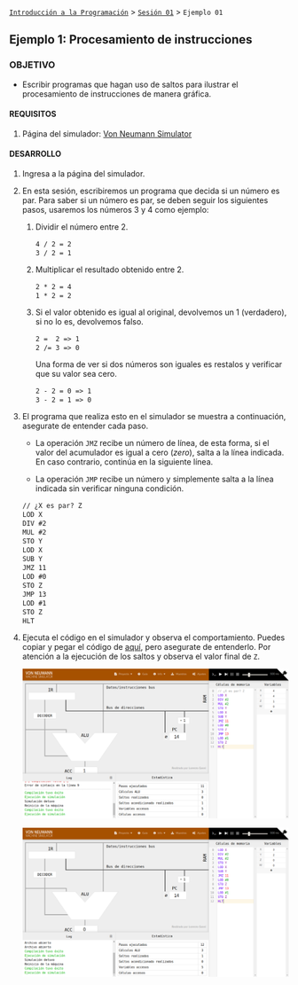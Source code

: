 [`Introducción a la Programación`](../../README.md) > [`Sesión 01`](../README.md) > `Ejemplo 01`

## Ejemplo 1: Procesamiento de instrucciones

### OBJETIVO

- Escribir programas que hagan uso de saltos para ilustrar el procesamiento de instrucciones de manera gráfica.

#### REQUISITOS

1. Página del simulador: [Von Neumann Simulator](http://vnsimulator.altervista.org/)

#### DESARROLLO

1. Ingresa a la página del simulador.
   
2. En esta sesión, escribiremos un programa que decida si un número es par. Para saber si un número es par, se deben seguir los siguientes pasos, usaremos los números 3 y 4 como ejemplo:

   1. Dividir el número entre 2.
   
      ```
      4 / 2 = 2
      3 / 2 = 1
      ```
   
   2. Multiplicar el resultado obtenido entre 2.
   
      ```
      2 * 2 = 4
      1 * 2 = 2
      ```
     
   3. Si el valor obtenido es igual al original, devolvemos un 1 (verdadero), si no lo es, devolvemos falso. 
   
      ```
      2 =  2 => 1
      2 /= 3 => 0
      ```
      
      Una forma de ver si dos números son iguales es restalos y verificar que su valor sea cero.
      
      ```
      2 - 2 = 0 => 1
      3 - 2 = 1 => 0
      ```
      
3. El programa que realiza esto en el simulador se muestra a continuación, asegurate de entender cada paso. 

   - La operación `JMZ` recibe un número de línea, de esta forma, si el valor del acumulador es igual a cero (*zero*), salta a la línea indicada. En caso contrario, continúa en la siguiente línea.
   
   - La operación `JMP` recibe un número y simplemente salta a la línea indicada sin verificar ninguna condición.
   
   ```assembly
   // ¿X es par? Z
   LOD X
   DIV #2
   MUL #2
   STO Y
   LOD X
   SUB Y
   JMZ 11
   LOD #0
   STO Z
   JMP 13
   LOD #1
   STO Z
   HLT
   ```
   
4. Ejecuta el código en el simulador y observa el comportamiento. Puedes copiar y pegar el código de [aquí](codigos/even.json), pero asegurate de entenderlo. Por atención a la ejecución de los saltos y observa el valor final de `Z`.

   ![imagen1](imagenes/s2e11.png)
   
   ![imagen2](imagenes/s2e12.png)
   
